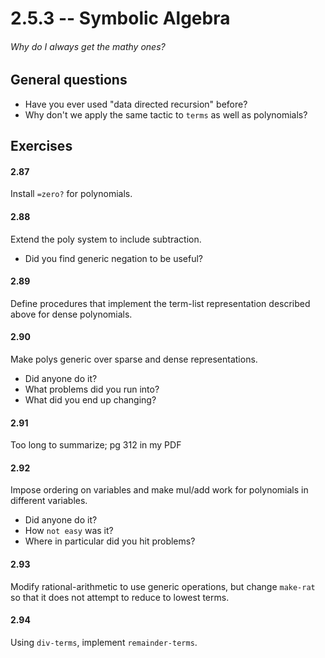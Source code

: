 # 2.5.3 -- Symbolic Algebra
###### Why do I always get the mathy ones?

## General questions

- Have you ever used "data directed recursion" before?
- Why don't we apply the same tactic to `terms` as well as polynomials?

## Exercises

#### 2.87
Install `=zero?` for polynomials.

#### 2.88
Extend the poly system to include subtraction.
- Did you find generic negation to be useful?

#### 2.89
Define procedures that implement the term-list representation described above for dense polynomials.

#### 2.90
Make polys generic over sparse and dense representations.
- Did anyone do it?
- What problems did you run into?
- What did you end up changing?

#### 2.91
Too long to summarize; pg 312 in my PDF

#### 2.92
Impose ordering on variables and make mul/add work for polynomials in different variables.
- Did anyone do it?
- How `not easy` was it?
- Where in particular did you hit problems?

#### 2.93
Modify rational-arithmetic to use generic operations, but change `make-rat` so that it does not attempt to reduce to lowest terms.

#### 2.94
Using `div-terms`, implement `remainder-terms`.
